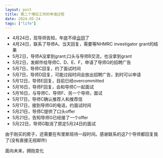 ```yaml
---
layout: post
title: 第二个博后工作的申请过程
date: 2024-05-24
tags: ["life"]
---
```


- 4月24日，现导师告知，年底不续[合同](https://zjuwhw.github.io/2023/09/28/postdoc.html)了
- 4月24日，联系了导师A，当天回复，需要等NHMRC investigator grant的结果
- 5月2日，导师A没拿到grant;口头与导师B交流，也没拿到grant
- 5月2日，发邮件给导师C、D、E、F，申请了导师G的招聘广告
- 5月7日，导师C回复，约了面试时间
- 5月7日，导师D回复，可能过段时间会放出招聘广告，到时可以申请
- 5月12日，导师E回复，目前已经overcommitted
- 5月16日，导师F回复，会和导师C一起面试
- 5月16日，与导师C、导师F、另一个导师，面试
- 5月17日，导师C确认推荐人和推荐信
- 5月17日，接到导师G的电话，约面试时间
- 5月21日，导师C提供了口头offer
- 5月21日，告知导师G已经接了一个offer
- 5月22日，导师G取消了原定5月24日的面试

由于刚买的房子，还需要在布里斯班待一段时间。感谢联系的这7个导师都回复我了(没有直接无视邮件)

面向未来，拥抱变化
